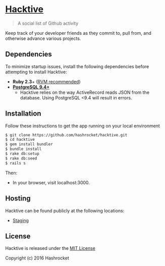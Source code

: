 # [Hacktive](http://hashrocket-hacktive-staging.herokuapp.com/)

> A social list of Github activity

Keep track of your developer friends as they commit to, pull from, and otherwise advance various projects.

## Dependencies
To minimize startup issues, install the following dependencies before attempting to install Hacktive:

* **Ruby 2.3**+ ([RVM recommended](https://rvm.io/))
* **[PostgreSQL 9.4+](http://www.postgresql.org/)**
	* Hacktive relies on the way ActiveRecord reads JSON from the database.
	Using PostgreSQL <9.4 will result in errors.

## Installation
Follow these instructions to get the app running on your local environment

```sh
$ git clone https://github.com/hashrocket/hacktive.git
$ cd hacktive
$ gem install bundler
$ bundle install
$ rake db:setup
$ rake db:seed
$ rails s
```

Then:

* In your browser, visit localhost:3000.

## Hosting
Hacktive can be found publicly at the following locations:

* [Staging](http://hashrocket-hacktive-staging.herokuapp.com/)

## License
Hacktive is released under the [MIT License](https://opensource.org/licenses/MIT)

Copyright (c) 2016 Hashrocket
